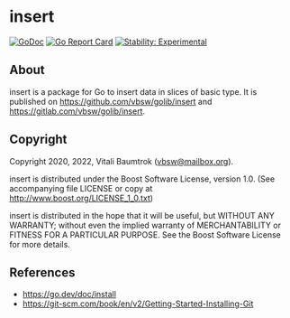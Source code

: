 # insert

[![GoDoc](https://godoc.org/github.com/vbsw/golib/insert?status.svg)](https://godoc.org/github.com/vbsw/golib/insert) [![Go Report Card](https://goreportcard.com/badge/github.com/vbsw/golib/insert)](https://goreportcard.com/report/github.com/vbsw/golib/insert) [![Stability: Experimental](https://masterminds.github.io/stability/experimental.svg)](https://masterminds.github.io/stability/experimental.html)

## About
insert is a package for Go to insert data in slices of basic type. It is published on <https://github.com/vbsw/golib/insert> and <https://gitlab.com/vbsw/golib/insert>.

## Copyright
Copyright 2020, 2022, Vitali Baumtrok (vbsw@mailbox.org).

insert is distributed under the Boost Software License, version 1.0. (See accompanying file LICENSE or copy at http://www.boost.org/LICENSE_1_0.txt)

insert is distributed in the hope that it will be useful, but WITHOUT ANY WARRANTY; without even the implied warranty of MERCHANTABILITY or FITNESS FOR A PARTICULAR PURPOSE. See the Boost Software License for more details.

## References
- https://go.dev/doc/install
- https://git-scm.com/book/en/v2/Getting-Started-Installing-Git
